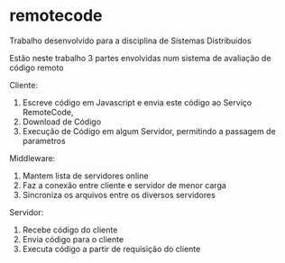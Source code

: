 # remotecode
Trabalho desenvolvido para a disciplina de Sistemas Distribuidos

Estão neste trabalho 3 partes envolvidas num sistema de avaliação de código remoto

Cliente:
1. Escreve código em Javascript e envia este código ao Serviço RemoteCode,
2. Download de Código
3. Execução de Código em algum Servidor, permitindo a passagem de parametros

Middleware:
1. Mantem lista de servidores online
2. Faz a conexão entre cliente e servidor de menor carga
3. Sincroniza os arquivos entre os diversos servidores

Servidor:
1. Recebe código do cliente
2. Envia código para o cliente
3. Executa código a partir de requisição do cliente
